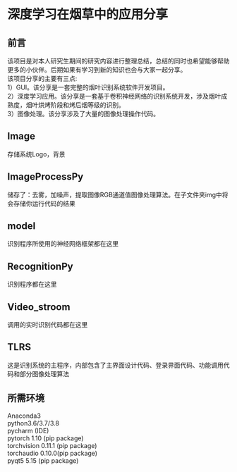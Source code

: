 # 深度学习在烟草中的应用分享
## 前言  
该项目是对本人研究生期间的研究内容进行整理总结，总结的同时也希望能够帮助更多的小伙伴。后期如果有学习到新的知识也会与大家一起分享。  
该项目分享的主要有三点:  
1）GUI。该分享是一套完整的烟叶识别系统软件开发项目。  
2）深度学习应用。该分享是一套基于卷积神经网络的识别系统开发，涉及烟叶成熟度，烟叶烘烤阶段和烤后烟等级的识别。   
3）图像处理。该分享涉及了大量的图像处理操作代码。  
## Image  
存储系统Logo，背景  
## ImageProcessPy  
储存了：去雾，加噪声，提取图像RGB通道值图像处理算法。在子文件夹img中将会存储你运行代码的结果  
## model  
识别程序所使用的神经网络框架都在这里  
## RecognitionPy
识别程序都在这里  
## Video_stroom  
调用的实时识别代码都在这里  
## TLRS
这是识别系统的主程序，内部包含了主界面设计代码、登录界面代码、功能调用代码和部分图像处理算法
## 所需环境  
Anaconda3  
python3.6/3.7/3.8  
pycharm (IDE)  
pytorch 1.10 (pip package)  
torchvision 0.11.1 (pip package)  
torchaudio 0.10.0(pip package)  
pyqt5 5.15 (pip package)   


